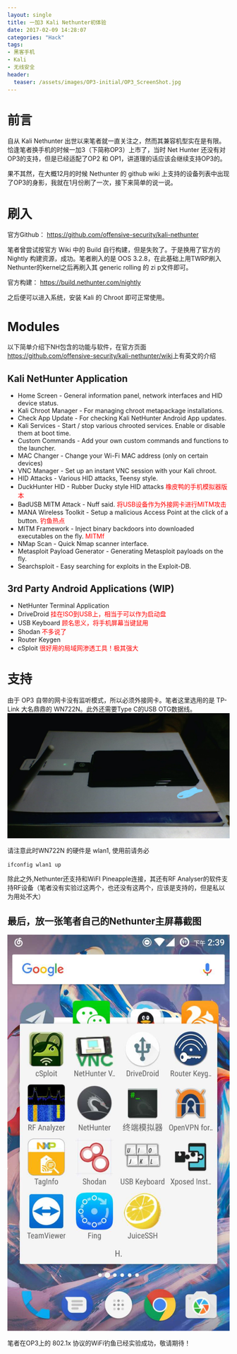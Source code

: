 ```yaml
---
layout: single
title: 一加3 Kali Nethunter初体验
date: 2017-02-09 14:28:07
categories: "Hack"
tags:
- 黑客手机
- Kali
- 无线安全
header:
  teaser: /assets/images/OP3-initial/OP3_ScreenShot.jpg
---
```

# 前言

自从 Kali Nethunter 出世以来笔者就一直关注之，然而其兼容机型实在是有限。恰逢笔者换手机的时候一加3（下简称OP3）上市了，当时 Net Hunter 还没有对OP3的支持，但是已经适配了OP2 和 OP1，讲道理的话应该会继续支持OP3的。

果不其然，在大概12月的时候 Nethunter 的 github wiki 上支持的设备列表中出现了OP3的身影，我就在1月份刷了一次，接下来简单的说一说。

# 刷入

官方Github：
<https://github.com/offensive-security/kali-nethunter>

笔者曾尝试按官方 Wiki 中的 Build 自行构建，但是失败了。于是换用了官方的 Nightly 构建资源，成功。笔者刷入的是 OOS 3.2.8，在此基础上用TWRP刷入Nethunter的kernel之后再刷入其 generic rolling 的 zi p文件即可。

官方构建：
<https://build.nethunter.com/nightly>

之后便可以进入系统，安装 Kali 的 Chroot 即可正常使用。

# Modules

以下简单介绍下NH包含的功能与软件，在官方页面<https://github.com/offensive-security/kali-nethunter/wiki>上有英文的介绍

## Kali NetHunter Application  
- Home Screen - General information panel, network interfaces and HID device status.
- Kali Chroot Manager - For managing chroot metapackage installations.
- Check App Update - For checking Kali NetHunter Android App updates.
- Kali Services - Start / stop various chrooted services. Enable or disable them at boot time.
- Custom Commands - Add your own custom commands and functions to the launcher.
- MAC Changer - Change your Wi-Fi MAC address (only on certain devices)
- VNC Manager - Set up an instant VNC session with your Kali chroot.
- HID Attacks - Various HID attacks, Teensy style.
- DuckHunter HID - Rubber Ducky style HID attacks  <font color=red>橡皮鸭的手机模拟器版本</font>
- BadUSB MITM Attack - Nuff said. <font color=red>将USB设备作为外接网卡进行MITM攻击</font>
- MANA Wireless Toolkit - Setup a malicious Access Point at the click of a button. <font color=red>钓鱼热点</font>
- MITM Framework - Inject binary backdoors into downloaded executables on the fly. <font color=red>MITMf</font>
- NMap Scan - Quick Nmap scanner interface.
- Metasploit Payload Generator - Generating Metasploit payloads on the fly.
- Searchsploit - Easy searching for exploits in the Exploit-DB.

## 3rd Party Android Applications (WIP)

- NetHunter Terminal Application
- DriveDroid <font color=red>挂在ISO到USB上，相当于可以作为启动盘</font>
- USB Keyboard <font color=red>顾名思义，将手机屏幕当键鼠用</font>
- Shodan <font color=red>不多说了</font>
- Router Keygen
- cSploit <font color=red>很好用的局域网渗透工具！极其强大</font>

# 支持
由于 OP3 自带的网卡没有监听模式，所以必须外接网卡。笔者这里选用的是 TP-Link 大名鼎鼎的 WN722N。此外还需要Type C的USB OTG数据线。
![WN722N 插入 OP3](/assets/images/OP3-initial/OP3_with_WN722.jpg)

请注意此时WN722N 的硬件是 wlan1, 使用前请务必
```shell
ifconfig wlan1 up
```

除此之外,Nethunter还支持和WiFI Pineapple连接，其还有RF Analyser的软件支持RF设备（笔者没有实验过这两个，也还没有这两个，应该是支持的，但是私以为用处不大）

## 最后，放一张笔者自己的Nethunter主屏幕截图
![OP3 截图](/assets/images/OP3-initial/OP3_ScreenShot.jpg)

笔者在OP3上的 802.1x 协议的WiFi钓鱼已经实验成功，敬请期待！
